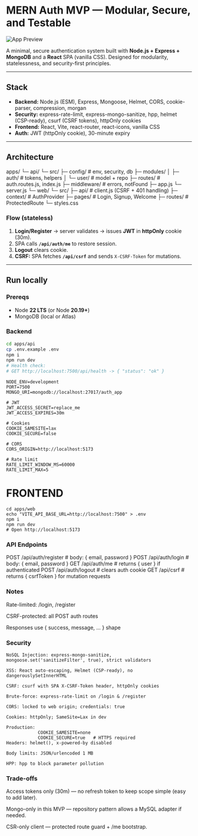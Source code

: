 # MERN Auth MVP — Modular, Secure, and Testable

![App Preview](apps/web/src/assets/preview.jpg)

A minimal, secure authentication system built with **Node.js + Express + MongoDB** and a **React** SPA (vanilla CSS). Designed for modularity, statelessness, and security-first principles.

---

## Stack

- **Backend:** Node.js (ESM), Express, Mongoose, Helmet, CORS, cookie-parser, compression, morgan  
- **Security:** express-rate-limit, express-mongo-sanitize, hpp, helmet (CSP-ready), csurf (CSRF tokens), httpOnly cookies  
- **Frontend:** React, Vite, react-router, react-icons, vanilla CSS  
- **Auth:** JWT (httpOnly cookie), 30-minute expiry

---

## Architecture

apps/
└─ api/
   └─ src/
      ├─ config/          # env, security, db
      ├─ modules/
      │  ├─ auth/         # tokens, helpers
      │  └─ user/         # model + repo
      ├─ routes/          # auth.routes.js, index.js
      ├─ middleware/      # errors, notFound
      ├─ app.js
      └─ server.js
└─ web/
   └─ src/
      ├─ api/             # client.js (CSRF + 401 handling)
      ├─ context/         # AuthProvider
      ├─ pages/           # Login, Signup, Welcome
      ├─ routes/          # ProtectedRoute
      └─ styles.css



### Flow (stateless)

1. **Login/Register** → server validates → issues **JWT** in **httpOnly** cookie (30m).  
2. SPA calls **`/api/auth/me`** to restore session.  
3. **Logout** clears cookie.  
4. **CSRF:** SPA fetches **`/api/csrf`** and sends `X-CSRF-Token` for mutations.

---

## Run locally

### Prereqs

- Node **22 LTS** (or Node **20.19+**)  
- MongoDB (local or Atlas)

### Backend

```bash
cd apps/api
cp .env.example .env
npm i
npm run dev
# Health check:
# GET http://localhost:7500/api/health -> { "status": "ok" }

```
```
NODE_ENV=development
PORT=7500
MONGO_URI=mongodb://localhost:27017/auth_app

# JWT
JWT_ACCESS_SECRET=replace_me
JWT_ACCESS_EXPIRES=30m

# Cookies
COOKIE_SAMESITE=lax
COOKIE_SECURE=false

# CORS
CORS_ORIGIN=http://localhost:5173

# Rate limit
RATE_LIMIT_WINDOW_MS=60000
RATE_LIMIT_MAX=5
```

# FRONTEND
```
cd apps/web
echo "VITE_API_BASE_URL=http://localhost:7500" > .env
npm i
npm run dev
# Open http://localhost:5173
```

### API Endpoints
POST /api/auth/register   # body: { email, password }
POST /api/auth/login      # body: { email, password }
GET  /api/auth/me         # returns { user } if authenticated
POST /api/auth/logout     # clears auth cookie
GET  /api/csrf            # returns { csrfToken } for mutation requests

### Notes
Rate-limited: /login, /register

CSRF-protected: all POST auth routes

Responses use { success, message, ... } shape

### Security
```
NoSQL Injection: express-mongo-sanitize, mongoose.set('sanitizeFilter', true), strict validators

XSS: React auto-escaping, Helmet (CSP-ready), no dangerouslySetInnerHTML

CSRF: csurf with SPA X-CSRF-Token header, httpOnly cookies

Brute-force: express-rate-limit on /login & /register

CORS: locked to web origin; credentials: true

Cookies: httpOnly; SameSite=Lax in dev

Production:
            COOKIE_SAMESITE=none
            COOKIE_SECURE=true   # HTTPS required
Headers: helmet(), x-powered-by disabled

Body limits: JSON/urlencoded 1 MB

HPP: hpp to block parameter pollution
```

### Trade-offs

Access tokens only (30m) — no refresh token to keep scope simple (easy to add later).

Mongo-only in this MVP — repository pattern allows a MySQL adapter if needed.

CSR-only client — protected route guard + /me bootstrap.

